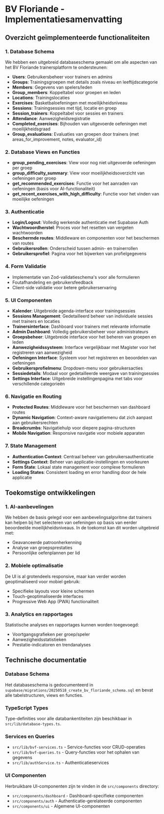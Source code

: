 # BV Floriande - Implementatiesamenvatting

## Overzicht geïmplementeerde functionaliteiten

### 1. Database Schema

We hebben een uitgebreid databaseschema gemaakt om alle aspecten van het BV Floriande trainersplatform te ondersteunen:

- **Users**: Gebruikersbeheer voor trainers en admins
- **Groups**: Trainingsgroepen met details zoals niveau en leeftijdscategorie
- **Members**: Gegevens van spelers/leden 
- **Group_members**: Koppeltabel voor groepen en leden
- **Locations**: Trainingslocaties
- **Exercises**: Basketbaloefeningen met moeilijkheidsniveau
- **Sessions**: Trainingsessies met tijd, locatie en groep
- **Session_trainers**: Koppeltabel voor sessies en trainers
- **Attendance**: Aanwezigheidsregistratie
- **Completed_exercises**: Bijhouden van uitgevoerde oefeningen met moeilijkheidsgraad
- **Group_evaluations**: Evaluaties van groepen door trainers (met areas_for_improvement, notes, evaluator_id)

### 2. Database Views en Functies

- **group_pending_exercises**: View voor nog niet uitgevoerde oefeningen per groep
- **group_difficulty_summary**: View voor moeilijkheidsoverzicht van oefeningen per groep
- **get_recommended_exercises**: Functie voor het aanraden van oefeningen (basis voor AI-functionaliteit)
- **get_recent_exercises_with_high_difficulty**: Functie voor het vinden van moeilijke oefeningen

### 3. Authenticatie

- **Login/Logout**: Volledig werkende authenticatie met Supabase Auth
- **Wachtwoordherstel**: Proces voor het resetten van vergeten wachtwoorden
- **Beschermde routes**: Middleware en componenten voor het beschermen van routes
- **Gebruikersrollen**: Onderscheid tussen admin- en trainerrollen
- **Gebruikersprofiel**: Pagina voor het bijwerken van profielgegevens

### 4. Form Validatie

- Implementatie van Zod-validatieschema's voor alle formulieren
- Foutafhandeling en gebruikersfeedback
- Client-side validatie voor betere gebruikerservaring

### 5. UI Componenten

- **Kalender**: Uitgebreide agenda-interface voor trainingsessies
- **Sessions Management**: Gedetailleerd beheer van individuele sessies met trainers en locaties
- **Trainersinterface**: Dashboard voor trainers met relevante informatie
- **Admin Dashboard**: Volledig gebruikersbeheer voor administrateurs
- **Groepsbeheer**: Uitgebreide interface voor het beheren van groepen en leden
- **Aanwezigheidssysteem**: Interface vergelijkbaar met Magister voor het registreren van aanwezigheid
- **Oefeningen Interface**: Systeem voor het registreren en beoordelen van oefeningen
- **Gebruikersprofielmenu**: Dropdown-menu voor gebruikersacties
- **Sessiedetails**: Modaal voor gedetailleerde weergave van trainingsessies
- **Settings Interface**: Uitgebreide instellingenpagina met tabs voor verschillende categorieën

### 6. Navigatie en Routing

- **Protected Routes**: Middleware voor het beschermen van dashboard routes
- **Dynamic Navigation**: Context-aware navigatiemenu dat zich aanpast aan gebruikersrechten
- **Breadcrumbs**: Navigatiehulp voor diepere pagina-structuren
- **Mobile Navigation**: Responsive navigatie voor mobiele apparaten

### 7. State Management

- **Authentication Context**: Centraal beheer van gebruikersauthenticatie
- **Settings Context**: Beheer van applicatie-instellingen en voorkeuren
- **Form State**: Lokaal state management voor complexe formulieren
- **Loading States**: Consistent loading en error handling door de hele applicatie

## Toekomstige ontwikkelingen

### 1. AI-aanbevelingen

We hebben de basis gelegd voor een aanbevelingsalgoritme dat trainers kan helpen bij het selecteren van oefeningen op basis van eerder beoordeelde moeilijkheidsniveaus. In de toekomst kan dit worden uitgebreid met:

- Geavanceerde patroonherkenning
- Analyse van groepsprestaties
- Persoonlijke oefenplannen per lid

### 2. Mobiele optimalisatie

De UI is al grotendeels responsive, maar kan verder worden geoptimaliseerd voor mobiel gebruik:

- Specifieke layouts voor kleine schermen
- Touch-geoptimaliseerde interfaces
- Progressive Web App (PWA) functionaliteit

### 3. Analytics en rapportages

Statistische analyses en rapportages kunnen worden toegevoegd:

- Voortgangsgrafieken per groep/speler
- Aanwezigheidsstatistieken
- Prestatie-indicatoren en trendanalyses

## Technische documentatie

### Database Schema

Het databaseschema is gedocumenteerd in `supabase/migrations/20250518_create_bv_floriande_schema.sql` en bevat alle tabelstructuren, views en functies.

### TypeScript Types

Type-definities voor alle databankentiteiten zijn beschikbaar in `src/lib/database-types.ts`.

### Services en Queries

- `src/lib/bvf-services.ts` - Service-functies voor CRUD-operaties
- `src/lib/bvf-queries.ts` - Query-functies voor het ophalen van gegevens
- `src/lib/authService.ts` - Authenticatieservices

### UI Componenten

Herbruikbare UI-componenten zijn te vinden in de `src/components` directory:

- `src/components/dashboard` - Dashboard-specifieke componenten
- `src/components/auth` - Authenticatie-gerelateerde componenten
- `src/components/ui` - Algemene UI-componenten
